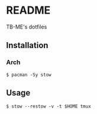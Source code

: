 # README
TB-ME's dotfiles

## Installation
### Arch
```shell
$ pacman -Sy stow
```

## Usage

```shell
$ stow --restow -v -t $HOME tmux
```
